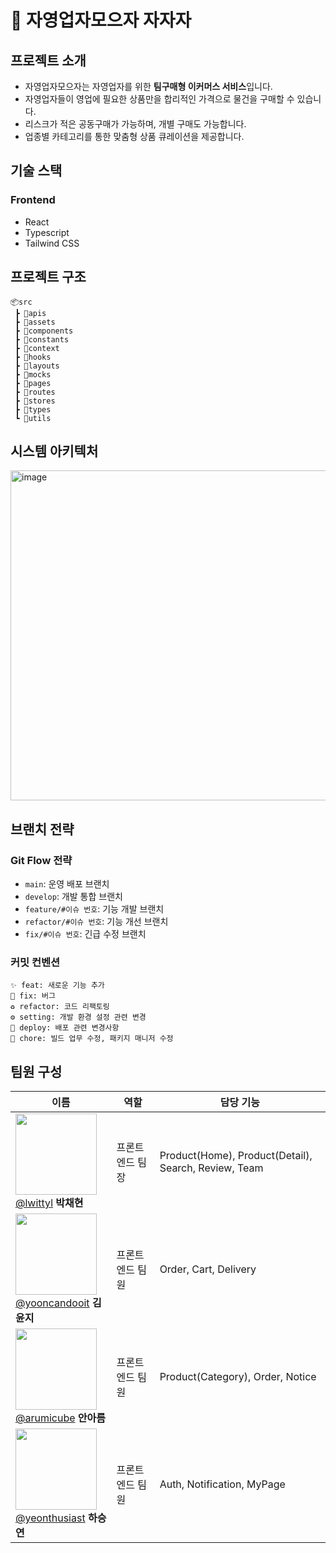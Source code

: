 # 🛒 자영업자모으자 자자자

## 프로젝트 소개

- 자영업자모으자는 자영업자를 위한 **팀구매형 이커머스 서비스**입니다.
- 자영업자들이 영업에 필요한 상품만을 합리적인 가격으로 물건을 구매할 수 있습니다.
- 리스크가 적은 공동구매가 가능하며, 개별 구매도 가능합니다.
- 업종별 카테고리를 통한 맞춤형 상품 큐레이션을 제공합니다.


## 기술 스택

### Frontend
- React
- Typescript
- Tailwind CSS


## 프로젝트 구조

```
📦src
 ┣ 📂apis
 ┣ 📂assets
 ┣ 📂components
 ┣ 📂constants
 ┣ 📂context
 ┣ 📂hooks
 ┣ 📂layouts
 ┣ 📂mocks
 ┣ 📂pages
 ┣ 📂routes
 ┣ 📂stores
 ┣ 📂types
 ┗ 📂utils
```


## 시스템 아키텍처
<img width="1095" height="528" alt="image" src="https://github.com/user-attachments/assets/5390fb94-fdfe-4bb9-9437-cd60bc587927" />


## 브랜치 전략

### Git Flow 전략
- `main`: 운영 배포 브랜치
- `develop`: 개발 통합 브랜치
- `feature/#이슈 번호`: 기능 개발 브랜치
- `refactor/#이슈 번호`: 기능 개선 브랜치
- `fix/#이슈 번호`: 긴급 수정 브랜치

### 커밋 컨벤션
```
✨ feat: 새로운 기능 추가
🐛 fix: 버그 
♻️ refactor: 코드 리팩토링
⚙️ setting: 개발 환경 설정 관련 변경
🚀 deploy: 배포 관련 변경사항
🧹 chore: 빌드 업무 수정, 패키지 매니저 수정
```



## 팀원 구성

| 이름                                                                                                                                               | 역할      | 담당 기능                          |
|--------------------------------------------------------------------------------------------------------------------------------------------------|-------------|------------------------------------|
| [<img src="[https://avatars.githubusercontent.com/u/96588957?v=4)" height=130 width=130> <br/> @lwittyl](https://github.com/lwittyl) **박채현**     | 프론트엔드 팀장  | Product(Home), Product(Detail), Search, Review, Team             |
| [<img src="[https://avatars.githubusercontent.com/u/161998554?v=4)" height=130 width=130> <br/> @yooncandooit](https://github.com/yooncandooit) **김윤지** | 프론트엔드 팀원  | Order, Cart, Delivery                       |
| [<img src="https://avatars.githubusercontent.com/u/164133432?v=4" height=130 width=130> <br/> @arumicube](https://github.com/arumicube) **안아름**        | 프론트엔드 팀원  | Product(Category), Order, Notice |
| [<img src="https://avatars.githubusercontent.com/u/180145486?v=4" height=130 width=130> <br/> @yeonthusiast](https://github.com/yeonthusiast) **하승연**  | 프론트엔드 팀원   | Auth, Notification, MyPage      |

